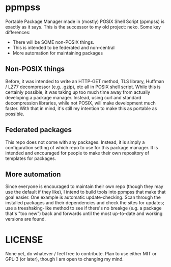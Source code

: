 # ppmpss
Portable Package Manager made in (mostly) POSIX Shell Script (ppmpss) is exactly as it says. This is the successor to my old project: neko. Some key differences:
* There will be SOME non-POSIX things.
* This is intended to be federated and non-central
* More automation for maintaining packages

## Non-POSIX things
Before, it was intended to write an HTTP-GET method, TLS library, Huffman / LZ77 decompressor (e.g. .gzip), etc all in POSIX shell script. While this is certainly possible, it was taking up too much time away from actually developing a package manager. Instead, using curl and standard decompression libraries, while not POSIX, will make development much faster. With that in mind, it's still my intention to make this as portable as possible.

## Federated packages
This repo does not come with any packages. Instead, it is simply a configuration setting of which repo to use for this package manager. It is intended and encouraged for people to make their own repository of templates for packages.

## More automation
Since everyone is encouraged to maintain their own repo (though they may use the default if they like), I intend to build tools into ppmpss that make that goal easier. One example is automatic update-checking. Scan through the installed packages and their dependencies and check the sites for updates; use a treeshaking-like method to see if there's no breakge (e.g. a package that's "too new") back and forwards until the most up-to-date and working versions are found.

# LICENSE
None yet, do whatever / feel free to contribute. Plan to use either MIT or GPL-3 (or later), though I am open to changing my mind.
